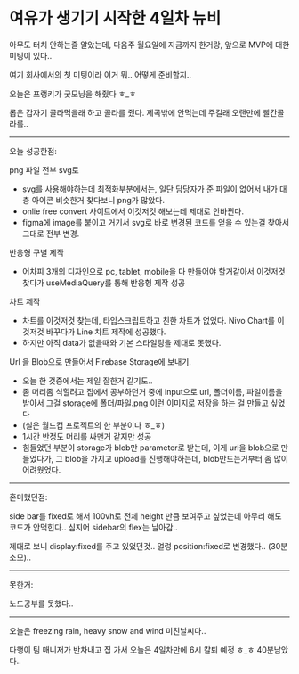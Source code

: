 # 여유가 생기기 시작한 4일차 뉴비

아무도 터치 안하는줄 알았는데, 다음주 월요일에 지금까지 한거랑, 앞으로 MVP에 대한 미팅이 있다..

여기 회사에서의 첫 미팅이라 이거 뭐.. 어떻게 준비할지..

오늘은 프랭키가 굿모닝을 해줬다 ㅎ_ㅎ

롭은 갑자기 콜라먹을래 하고 콜라를 줬다. 제콕밖에 안먹는데 주길래 오랜만에 빨간콜라를..

-----------------

오늘 성공한점:

png 파일 전부 svg로
- svg를 사용해야하는데 최적화부분에서는, 일단 담당자가 준 파일이 없어서 내가 대충 아이콘 비슷한거 찾다보니 png가 많았다.
- onlie free convert 사이트에서 이것저것 해보는데 제대로 안바뀐다.
- figma에 image를 붙이고 거기서 svg로 바로 변경된 코드를 얻을 수 있는걸 찾아서 그대로 전부 변경.

반응형 구별 제작
 - 어차피 3개의 디자인으로 pc, tablet, mobile을 다 만들어야 할거같아서 이것저것 찾다가 useMediaQuery를 통해 반응형 제작 성공

차트 제작
 - 차트를 이것저것 찾는데, 타입스크립트하고 친한 차트가 없었다. Nivo Chart를 이것저것 바꾸다가 Line 차트 제작에 성공했다.
 - 하지만 아직 data가 없을때와 기본 스타일링을 제대로 못했다.

Url 을 Blob으로 만들어서 Firebase Storage에 보내기.
 - 오늘 한 것중에서는 제일 잘한거 같기도..
 - 좀 머리좀 식힐려고 집에서 공부하던거 중에 input으로 url, 폴더이름, 파일이름을 받아서 그걸 storage에 폴더/파일.png 이런 이미지로 저장을 하는 걸 만들고 싶었다
 - (실은 월드컵 프로젝트의 한 부분이다 ㅎ_ㅎ)
 - 1시간 반정도 머리를 싸맨거 같지만 성공
 - 힘들었던 부분이 storage가 blob만 parameter로 받는데, 이게 url을 blob으로 만들었다가, 그 blob을 가지고 upload를 진행해야하는데, blob만드는거부터 좀 많이 어려웠었다.

------------------------

혼미했던점:

side bar를 fixed로 해서 100vh로 전체 height 만큼 보여주고 싶었는데 아무리 해도 코드가 안먹힌다.. 심지어 sidebar의 flex는 날아감..

제대로 보니 display:fixed를 주고 있었던것.. 얼렁 position:fixed로 변경했다.. (30분소모)..

---------------------

못한거:

노드공부를 못했다..

------------------------

오늘은 freezing rain, heavy snow and wind 미친날씨다..

다행이 팀 매니저가 반차내고 집 가서 오늘은 4일차만에 6시 칼퇴 예정 ㅎ_ㅎ 40분남았다..
